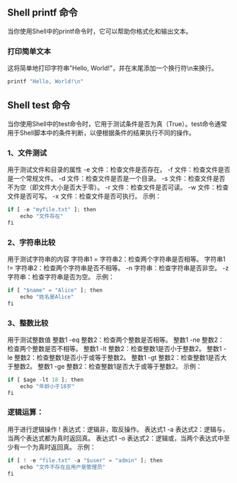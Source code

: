 ## Shell printf 命令
当你使用Shell中的printf命令时，它可以帮助你格式化和输出文本。
### 打印简单文本
这将简单地打印字符串"Hello, World!"，并在末尾添加一个换行符\n来换行。
```python
printf "Hello, World!\n"
```
## Shell test 命令
当你使用Shell中的test命令时，它用于测试条件是否为真（True）。test命令通常用于Shell脚本中的条件判断，以便根据条件的结果执行不同的操作。
### **1、文件测试**
用于测试文件和目录的属性
-e 文件：检查文件是否存在。
-f 文件：检查文件是否是一个常规文件。
-d 文件：检查文件是否是一个目录。
-s 文件：检查文件是否不为空（即文件大小是否大于零）。
-r 文件：检查文件是否可读。
-w 文件：检查文件是否可写。
-x 文件：检查文件是否可执行。
示例：
```python
if [ -e "myfile.txt" ]; then
    echo "文件存在"
fi
```
### 2、字符串比较
用于测试字符串的内容
字符串1 = 字符串2：检查两个字符串是否相等。
字符串1 != 字符串2：检查两个字符串是否不相等。
-n 字符串：检查字符串是否非空。
-z 字符串：检查字符串是否为空。
示例：
```python
if [ "$name" = "Alice" ]; then
    echo "姓名是Alice"
fi
```
### 3、整数比较
用于测试整数值
整数1 -eq 整数2：检查两个整数是否相等。
整数1 -ne 整数2：检查两个整数是否不相等。
整数1 -lt 整数2：检查整数1是否小于整数2。
整数1 -le 整数2：检查整数1是否小于或等于整数2。
整数1 -gt 整数2：检查整数1是否大于整数2。
整数1 -ge 整数2：检查整数1是否大于或等于整数2。
示例：
```python
if [ $age -lt 18 ]; then
    echo "年龄小于18岁"
fi
```
### 逻辑运算：
用于进行逻辑操作
! 表达式：逻辑非，取反操作。
表达式1 -a 表达式2：逻辑与，当两个表达式都为真时返回真。
表达式1 -o 表达式2：逻辑或，当两个表达式中至少有一个为真时返回真。
示例：
```python
if [ ! -e "file.txt" -a "$user" = "admin" ]; then
    echo "文件不存在且用户是管理员"
fi
```
